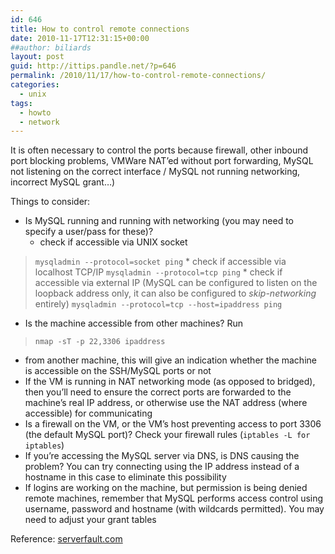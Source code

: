 ```yaml
---
id: 646
title: How to control remote connections
date: 2010-11-17T12:31:15+00:00
##author: biliards
layout: post
guid: http://ittips.pandle.net/?p=646
permalink: /2010/11/17/how-to-control-remote-connections/
categories:
  - unix
tags:
  - howto
  - network
---
```

It is often necessary to control the ports because firewall, other inbound port blocking problems, VMWare NAT&#8217;ed without port forwarding, MySQL not listening on the correct interface / MySQL not running networking, incorrect MySQL grant&#8230;)

Things to consider:

  * Is MySQL running and running with networking (you may need to specify a user/pass for these)?
     * check if accessible via UNIX socket
> `mysqladmin --protocol=socket ping`
     * check if accessible via localhost TCP/IP
> `mysqladmin --protocol=tcp ping`
     * check if accessible via external IP (MySQL can be configured to listen on the loopback address only, it can also be configured to *skip-networking* entirely)
> `mysqladmin --protocol=tcp --host=ipaddress ping`

  * Is the machine accessible from other machines? Run
> `nmap -sT -p 22,3306 ipaddress`

  * from another machine, this will give an indication whether the machine is accessible on the SSH/MySQL ports or not
  * If the VM is running in NAT networking mode (as opposed to bridged), then you&#8217;ll need to ensure the correct ports are forwarded to the machine&#8217;s real IP address, or otherwise use the NAT address (where accessible) for communicating
  * Is a firewall on the VM, or the VM&#8217;s host preventing access to port 3306 (the default MySQL port)? Check your firewall rules (`iptables -L for iptables`)
  * If you&#8217;re accessing the MySQL server via DNS, is DNS causing the problem? You can try connecting using the IP address instead of a hostname in this case to eliminate this possibility
  * If logins are working on the machine, but permission is being denied remote machines, remember that MySQL performs access control using username, password and hostname (with wildcards permitted). You may need to adjust your grant tables

Reference: [serverfault.com](http://serverfault.com/questions/94054/remote-connections-and-mysql-on-ubuntu)
